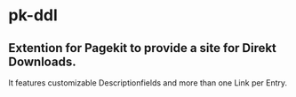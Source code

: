 # pk-ddl

## Extention for Pagekit to provide a site for Direkt Downloads.

It features customizable Descriptionfields and more than one Link per Entry.
